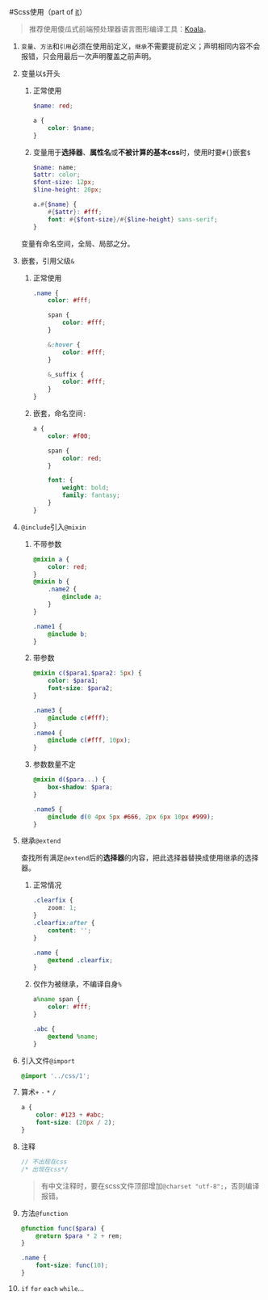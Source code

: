 #Scss使用（part of [it](http://sass-lang.com/documentation/file.SASS_REFERENCE.html#css_extensions)）
>推荐使用傻瓜式前端预处理器语言图形编译工具：[Koala](http://koala-app.com/index-zh.html)。

1. `变量`、`方法`和`引用`必须在使用前定义，`继承`不需要提前定义；声明相同内容不会报错，只会用最后一次声明覆盖之前声明。

2. 变量以`$`开头

    1. 正常使用

        ```scss
        $name: red;

        a {
            color: $name;
        }
        ```
    2. 变量用于**选择器**、**属性名**或**不被计算的基本css**时，使用时要`#{}`嵌套`$`

        ```scss
        $name: name;
        $attr: color;
        $font-size: 12px;
        $line-height: 20px;

        a.#{$name} {
            #{$attr}: #fff;
            font: #{$font-size}/#{$line-height} sans-serif;
        }
        ```
    变量有命名空间，全局、局部之分。

3. 嵌套，引用父级`&`

    1. 正常使用

        ```scss
        .name {
            color: #fff;

            span {
                color: #fff;
            }

            &:hover {
                color: #fff;
            }

            &_suffix {
                color: #fff;
            }
        }
        ```
    2. 嵌套，命名空间`:`

        ```scss
        a {
            color: #f00;

            span {
                color: red;
            }

            font: {
                weight: bold;
                family: fantasy;
            }
        }
        ```

4. `@include`引入`@mixin`

    1. 不带参数

        ```scss
        @mixin a {
            color: red;
        }
        @mixin b {
            .name2 {
                @include a;
            }
        }

        .name1 {
            @include b;
        }
        ```
    2. 带参数

        ```scss
        @mixin c($para1,$para2: 5px) {
            color: $para1;
            font-size: $para2;
        }

        .name3 {
            @include c(#fff);
        }
        .name4 {
            @include c(#fff, 10px);
        }
        ```

    3. 参数数量不定

        ```scss
        @mixin d($para...) {
            box-shadow: $para;
        }

        .name5 {
            @include d(0 4px 5px #666, 2px 6px 10px #999);
        }
        ```

5. 继承`@extend`

    查找所有满足`@extend`后的**选择器**的内容，把此选择器替换成使用继承的选择器。

    1. 正常情况

        ```scss
        .clearfix {
            zoom: 1;
        }
        .clearfix:after {
            content: '';
        }

        .name {
            @extend .clearfix;
        }
        ```
    2. 仅作为被继承，不编译自身`%`

        ```scss
        a%name span {
            color: #fff;
        }

        .abc {
            @extend %name;
        }
        ```

6. 引入文件`@import`

    ```scss
    @import '../css/1';
    ```

7. 算术`+` `-` `*` `/`

    ```scss
    a {
        color: #123 + #abc;
        font-size: (20px / 2);
    }
    ```

8. 注释

    ```scss
    // 不出现在css
    /* 出现在css*/
    ```
    >有中文注释时，要在scss文件顶部增加`@charset "utf-8";`，否则编译报错。

9. 方法`@function`

    ```scss
    @function func($para) {
        @return $para * 2 + rem;
    }

    .name {
        font-size: func(10);
    }
    ```

10. `if` `for` `each` `while`...